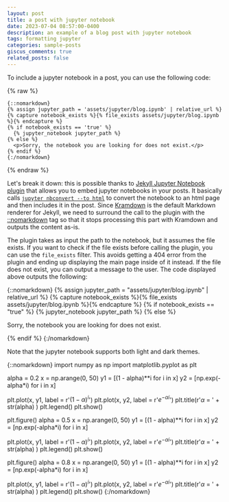 ```yaml
---
layout: post
title: a post with jupyter notebook
date: 2023-07-04 08:57:00-0400
description: an example of a blog post with jupyter notebook
tags: formatting jupyter
categories: sample-posts
giscus_comments: true
related_posts: false
---
```


To include a jupyter notebook in a post, you can use the following code:

{% raw %}

```liquid
{::nomarkdown}
{% assign jupyter_path = 'assets/jupyter/blog.ipynb' | relative_url %}
{% capture notebook_exists %}{% file_exists assets/jupyter/blog.ipynb %}{% endcapture %}
{% if notebook_exists == 'true' %}
  {% jupyter_notebook jupyter_path %}
{% else %}
  <p>Sorry, the notebook you are looking for does not exist.</p>
{% endif %}
{:/nomarkdown}
```

{% endraw %}

Let's break it down: this is possible thanks to [Jekyll Jupyter Notebook plugin](https://github.com/red-data-tools/jekyll-jupyter-notebook) that allows you to embed jupyter notebooks in your posts. It basically calls [`jupyter nbconvert --to html`](https://nbconvert.readthedocs.io/en/latest/usage.html#convert-html) to convert the notebook to an html page and then includes it in the post. Since [Kramdown](https://jekyllrb.com/docs/configuration/markdown/) is the default Markdown renderer for Jekyll, we need to surround the call to the plugin with the [::nomarkdown](https://kramdown.gettalong.org/syntax.html#extensions) tag so that it stops processing this part with Kramdown and outputs the content as-is.

The plugin takes as input the path to the notebook, but it assumes the file exists. If you want to check if the file exists before calling the plugin, you can use the `file_exists` filter. This avoids getting a 404 error from the plugin and ending up displaying the main page inside of it instead. If the file does not exist, you can output a message to the user. The code displayed above outputs the following:

{::nomarkdown}
{% assign jupyter_path = "assets/jupyter/blog.ipynb" | relative_url %}
{% capture notebook_exists %}{% file_exists assets/jupyter/blog.ipynb %}{% endcapture %}
{% if notebook_exists == "true" %}
{% jupyter_notebook jupyter_path %}
{% else %}

<p>Sorry, the notebook you are looking for does not exist.</p>
{% endif %}
{:/nomarkdown}

Note that the jupyter notebook supports both light and dark themes.

{::nomarkdown}
import numpy as np
import matplotlib.pyplot as plt


alpha = 0.2
x = np.arange(0, 50)
y1 = [(1 - alpha)**i for i in x]
y2 = [np.exp(-alpha*i) for i in x]

plt.plot(x, y1, label = r'$(1-\alpha)^i$')
plt.plot(x, y2, label = r'$e^{-\alpha i}$')
plt.title(r'$\alpha$ = ' + str(alpha) )
plt.legend()
plt.show()

plt.figure()
alpha = 0.5
x = np.arange(0, 50)
y1 = [(1 - alpha)**i for i in x]
y2 = [np.exp(-alpha*i) for i in x]

plt.plot(x, y1, label = r'$(1-\alpha)^i$')
plt.plot(x, y2, label = r'$e^{-\alpha i}$')
plt.title(r'$\alpha$ = ' + str(alpha) )
plt.legend()
plt.show()

plt.figure()
alpha = 0.8
x = np.arange(0, 50)
y1 = [(1 - alpha)**i for i in x]
y2 = [np.exp(-alpha*i) for i in x]

plt.plot(x, y1, label = r'$(1-\alpha)^i$')
plt.plot(x, y2, label = r'$e^{-\alpha i}$')
plt.title(r'$\alpha$ = ' + str(alpha) )
plt.legend()
plt.show()
{:/nomarkdown}
